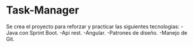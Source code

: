 # Task-Manager
Se crea el proyecto para reforzar y practicar las siguientes tecnologias: 
-Java con Sprint Boot.
-Api rest.
-Angular.
-Patrones de diseño.
-Manejo de Git.
